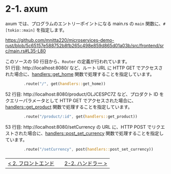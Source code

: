 # 2-1. axum

axum では、プログラムのエントリーポイントになる main.rs の `main` 関数に、`#[tokio::main]` を指定します。

https://github.com/mnitta220/microservices-demo-rust/blob/5c65157e588752b8fb265c498e859d865d01a03b/src/frontend/src/main.rs#L35-L80

このソースの 50 行目から、`Router` の定義が行われています。  
51 行目: http://localhost:8080/ など、ルート URL に HTTP GET でアクセスされた場合に、[handlers::get_home](https://github.com/mnitta220/microservices-demo-rust/blob/5c65157e588752b8fb265c498e859d865d01a03b/src/frontend/src/handlers.rs#L49-L58) 関数で処理することを指定しています。

```rust
        .route("/", get(handlers::get_home))
```

52 行目: http://localhost:8080/product/OLJCESPC7Z など、プロダクト ID をクエリーパラメータとして HTTP GET でアクセスされた場合に、[handlers::get_product](https://github.com/mnitta220/microservices-demo-rust/blob/5c65157e588752b8fb265c498e859d865d01a03b/src/frontend/src/handlers.rs#L60-L72) 関数で処理することを指定しています。

```rust
        .route("/product/:id", get(handlers::get_product))
```

53 行目: http://localhost:8080/setCurrency の URL に、HTTP POST でリクエストされた場合に、[handlers::post_set_currency](https://github.com/mnitta220/microservices-demo-rust/blob/5c65157e588752b8fb265c498e859d865d01a03b/src/frontend/src/handlers.rs#L90-L106) 関数で処理することを指定しています。

```rust
        .route("/setCurrency", post(handlers::post_set_currency))
```

<table style="width: 90%; margin-top: 20px;">
<tr>
<td style="text-align: left"><a href="./2-0.frontend.md">&lt;&nbsp;2. フロントエンド</a></td>
<td></td>
<td style="text-align: right"><a href="./2-2.handler.md">2-2. ハンドラー&nbsp;&gt;</a></td>
</tr>
</table>
